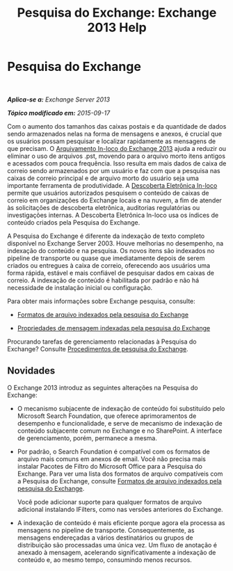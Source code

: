 ﻿---
title: 'Pesquisa do Exchange: Exchange 2013 Help'
TOCTitle: Pesquisa do Exchange
ms:assetid: 967e2a13-4e54-486a-ac22-08768674abbb
ms:mtpsurl: https://technet.microsoft.com/pt-br/library/Bb232132(v=EXCHG.150)
ms:contentKeyID: 52058845
ms.date: 05/22/2018
mtps_version: v=EXCHG.150
ms.translationtype: MT
---

# Pesquisa do Exchange

 

_**Aplica-se a:** Exchange Server 2013_

_**Tópico modificado em:** 2015-09-17_

Com o aumento dos tamanhos das caixas postais e da quantidade de dados sendo armazenados nelas na forma de mensagens e anexos, é crucial que os usuários possam pesquisar e localizar rapidamente as mensagens de que precisam. O [Arquivamento In-loco do Exchange 2013](in-place-archiving-in-exchange-2013-exchange-2013-help.md) ajuda a reduzir ou eliminar o uso de arquivos .pst, movendo para o arquivo morto itens antigos e acessados com pouca frequência. Isso resulta em mais dados de caixa de correio sendo armazenados por um usuário e faz com que a pesquisa nas caixas de correio principal e de arquivo morto do usuário seja uma importante ferramenta de produtividade. A [Descoberta Eletrônica In-loco](in-place-ediscovery-exchange-2013-help.md) permite que usuários autorizados pesquisem o conteúdo de caixas de correio em organizações do Exchange locais e na nuvem, a fim de atender às solicitações de descoberta eletrônica, auditorias regulatórias ou investigações internas. A Descoberta Eletrônica In-loco usa os índices de conteúdo criados pela Pesquisa do Exchange.

A Pesquisa do Exchange é diferente da indexação de texto completo disponível no Exchange Server 2003. Houve melhorias no desempenho, na indexação do conteúdo e na pesquisa. Os novos itens são indexados no pipeline de transporte ou quase que imediatamente depois de serem criados ou entregues à caixa de correio, oferecendo aos usuários uma forma rápida, estável e mais confiável de pesquisar dados em caixas de correio. A indexação de conteúdo é habilitada por padrão e não há necessidade de instalação inicial ou configuração.

Para obter mais informações sobre Exchange pesquisa, consulte:

  - [Formatos de arquivo indexados pela pesquisa do Exchange](file-formats-indexed-by-exchange-search-exchange-2013-help.md)

  - [Propriedades de mensagem indexadas pela pesquisa do Exchange](message-properties-indexed-by-exchange-search-exchange-2013-help.md)

Procurando tarefas de gerenciamento relacionadas à Pesquisa do Exchange? Consulte [Procedimentos de pesquisa do Exchange](exchange-search-procedures-exchange-2013-help.md).

## Novidades

O Exchange 2013 introduz as seguintes alterações na Pesquisa do Exchange:

  - O mecanismo subjacente de indexação de conteúdo foi substituído pelo Microsoft Search Foundation, que oferece aprimoramentos de desempenho e funcionalidade, e serve de mecanismo de indexação de conteúdo subjacente comum no Exchange e no SharePoint. A interface de gerenciamento, porém, permanece a mesma.

  - Por padrão, o Search Foundation é compatível com os formatos de arquivo mais comuns em anexos de email. Você não precisa mais instalar Pacotes de Filtro do Microsoft Office para a Pesquisa do Exchange. Para ver uma lista dos formatos de arquivo compatíveis com a Pesquisa do Exchange, consulte [Formatos de arquivo indexados pela pesquisa do Exchange](file-formats-indexed-by-exchange-search-exchange-2013-help.md).
    
    Você pode adicionar suporte para qualquer formatos de arquivo adicional instalando IFilters, como nas versões anteriores do Exchange.

  - A indexação de conteúdo é mais eficiente porque agora ela processa as mensagens no pipeline de transporte. Consequentemente, as mensagens endereçadas a vários destinatários ou grupos de distribuição são processadas uma única vez. Um fluxo de anotação é anexado à mensagem, acelerando significativamente a indexação de conteúdo e, ao mesmo tempo, consumindo menos recursos.

